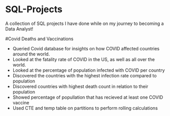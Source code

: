 # SQL-Projects
A collection of SQL projects I have done while on my journey to becoming a Data Analyst!


#Covid Deaths and Vaccinations
- Queried Covid database for insights on how COVID affected countries around the world.
- Looked at the fatality rate of COVID in the US, as well as all over the world.
- Looked at the percentage of population infected with COVID per country
- Discovered the countries with the highest infection rate compared to population
- Discovered countries with highest death count in relation to their population
- Showed percentage of popullation that has recieved at least one COVID vaccine
- Used CTE and temp table on partitions to perform rolling calculations
